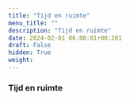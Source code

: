 ```yaml
---
title: "Tijd en ruimte"
menu_title: ""
description: "Tijd en ruimte"
date: 2024-02-01 06:00:01+00:201
draft: False
hidden: True
weight:
---
```

### Tijd en ruimte
